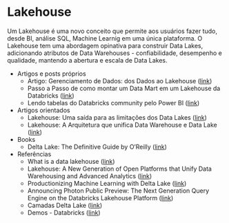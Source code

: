 # Lakehouse

Um Lakehouse é uma novo conceito que permite aos usuários fazer tudo, desde BI, análise SQL, Machine Learnig em uma única plataforma. O Lakehouse tem uma abordagem opinativa para construir Data Lakes, adicionando atributos de Data Warehouses - confiabilidade, desempenho e qualidade, mantendo a abertura e escala de Data Lakes.

- Artigos e posts próprios
  - Artigo: Gerenciamento de Dados: dos Dados ao Lakehouse ([link](https://blog.compassouol.com/tech/gerenciamento-de-dados-dos-dados-ao-lakehouse/)) 
  - Passo a Passo de como montar um Data Mart em um Lakehouse da Databricks ([link](https://www.youtube.com/watch?v=urQXu4i_aYM&t=6303s))
  - Lendo tabelas do Databricks community pelo Power BI ([link](https://blogdozouza.wordpress.com/2021/03/21/lendo-tabelas-do-databricks-community-pelo-power-bi/))
- Artigos orientados
  - Lakehouse: Uma saída para as limitações dos Data Lakes ([link](https://blogdozouza.files.wordpress.com/2021/06/lakehouse-uma-saida-para-as-limitacoes-dos-data-lakes.pdf))
  - Lakehouse: A Arquitetura que unifica Data Warehouse e Data Lake ([link](https://blogdozouza.files.wordpress.com/2021/06/lakehouse_romero.pdf))
- Books
  - Delta Lake: The Definitive Guide by O’Reilly ([link](https://databricks.com/p/ebook/delta-lake-the-definitive-guide-by-oreilly))
- Referências
  - What is a data lakehouse ([link](https://databricks.com/blog/2020/01/30/what-is-a-data-lakehouse.html))
  - Lakehouse: A New Generation of Open Platforms that Unify Data Warehousing and Advanced Analytics ([link](http://cidrdb.org/cidr2021/papers/cidr2021_paper17.pdf))
  - Productionizing Machine Learning with Delta Lake ([link](https://databricks.com/blog/2019/08/14/productionizing-machine-learning-with-delta-lake.html))
  - Announcing Photon Public Preview: The Next Generation Query Engine on the Databricks Lakehouse Platform ([link](https://databricks.com/blog/2021/06/17/announcing-photon-public-preview-the-next-generation-query-engine-on-the-databricks-lakehouse-platform.html))
  - Camadas Delta Lake ([link](https://live-delta-io.pantheonsite.io/wp-content/uploads/2019/04/Delta-Lake-marketecture-0423c.png))
  - Demos - Databricks ([link](https://databricks.com/discover/demos))
